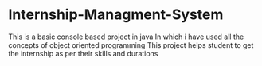 # Internship-Managment-System
This is a basic console based project in java 
In which i have used all the concepts of object oriented programming 
This project helps student to get the internship as per their skills and durations
